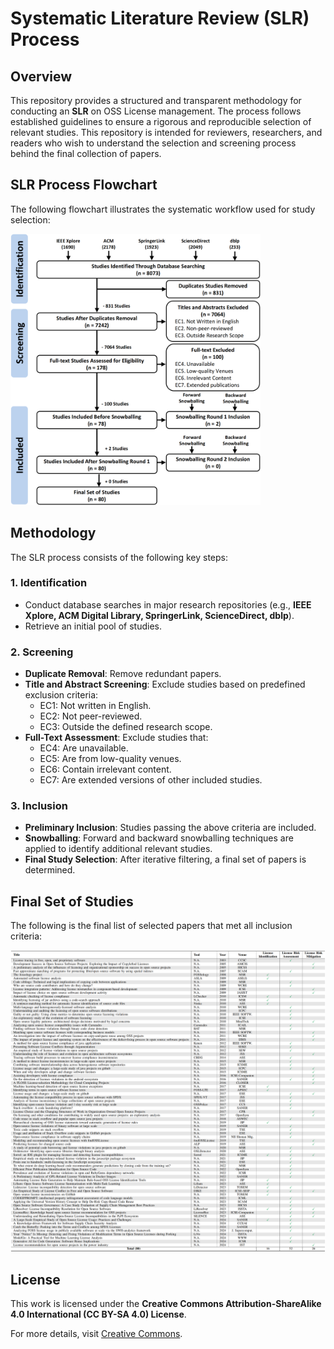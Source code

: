 # Systematic Literature Review (SLR) Process

## Overview
This repository provides a structured and transparent methodology for conducting an **SLR** on OSS License management. The process follows established guidelines to ensure a rigorous and reproducible selection of relevant studies. This repository is intended for reviewers, researchers, and readers who wish to understand the selection and screening process behind the final collection of papers.

## SLR Process Flowchart
The following flowchart illustrates the systematic workflow used for study selection:

<img src="https://github.com/LBY2001/Replication-Package-of-OSS-License-SLR/blob/master/Overview.png" alt="SLR Process Flowchart" width="400">

## Methodology
The SLR process consists of the following key steps:

### 1. Identification
   - Conduct database searches in major research repositories (e.g., **IEEE Xplore, ACM Digital Library, SpringerLink, ScienceDirect, dblp**).
   - Retrieve an initial pool of studies.

### 2. Screening
   - **Duplicate Removal**: Remove redundant papers.
   - **Title and Abstract Screening**: Exclude studies based on predefined exclusion criteria:
     - EC1: Not written in English.
     - EC2: Not peer-reviewed.
     - EC3: Outside the defined research scope.
   - **Full-Text Assessment**: Exclude studies that:
     - EC4: Are unavailable.
     - EC5: Are from low-quality venues.
     - EC6: Contain irrelevant content.
     - EC7: Are extended versions of other included studies.

### 3. Inclusion
   - **Preliminary Inclusion**: Studies passing the above criteria are included.
   - **Snowballing**: Forward and backward snowballing techniques are applied to identify additional relevant studies.
   - **Final Study Selection**: After iterative filtering, a final set of papers is determined.

## Final Set of Studies
The following is the final list of selected papers that met all inclusion criteria:

![Final Set](https://github.com/LBY2001/Replication-Package-of-OSS-License-SLR/blob/master/Literature%20List.png)

## License
This work is licensed under the **Creative Commons Attribution-ShareAlike 4.0 International (CC BY-SA 4.0) License**.

For more details, visit [Creative Commons](https://creativecommons.org/licenses/by-sa/4.0/).